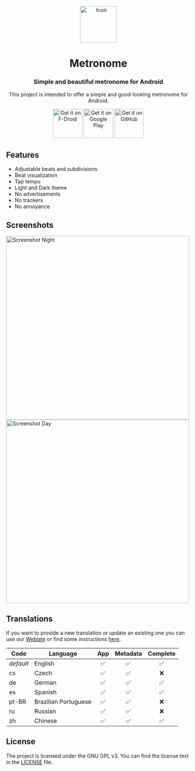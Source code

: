 <div align="center">

<img src="fastlane/metadata/android/en-US/images/icon.png" alt="Icon" height="100"/>

# Metronome

### Simple and beautiful metronome for Android

This project is intended to offer a simple and good-looking metronome for Android.

[<img src="https://fdroid.gitlab.io/artwork/badge/get-it-on.png"
alt="Get it on F-Droid"
height="80">](https://f-droid.org/packages/com.bobek.metronome/)
[<img src="https://play.google.com/intl/en_us/badges/images/generic/en-play-badge.png"
alt="Get it on Google Play"
height="80">](https://play.google.com/store/apps/details?id=com.bobek.metronome)
[<img src="https://i.ibb.co/q0mdc4Z/get-it-on-github.png"
alt="Get it on GitHub"
height="80">](https://github.com/Kr0oked/Metronome/releases/latest)

</div>

## Features

* Adjustable beats and subdivisions
* Beat visualization
* Tap tempo
* Light and Dark theme
* No advertisements
* No trackers
* No annoyance

## Screenshots

<img src="fastlane/metadata/android/en-US/images/phoneScreenshots/1.png" alt="Screenshot Night" height="500"/><img src="fastlane/metadata/android/en-US/images/phoneScreenshots/2.png" alt="Screenshot Day" height="500"/>

## Translations

If you want to provide a new translation or update an existing one you can use our [Weblate](https://hosted.weblate.org/projects/metronome/) or find some instructions
[here](doc/translations.md).

| Code      | Language             | App                | Metadata           | Complete           |
|-----------|----------------------|:------------------:|:------------------:|:------------------:|
| *default* | English              | :white_check_mark: | :white_check_mark: | :white_check_mark: |
| cs        | Czech                | :white_check_mark: | :white_check_mark: | :x:                |
| de        | German               | :white_check_mark: | :white_check_mark: | :white_check_mark: |
| es        | Spanish              | :white_check_mark: | :white_check_mark: | :white_check_mark: |
| pt-BR     | Brazilian Portuguese | :white_check_mark: | :white_check_mark: | :x:                |
| ru        | Russian              | :white_check_mark: | :white_check_mark: | :x:                |
| zh        | Chinese              | :white_check_mark: | :white_check_mark: | :white_check_mark: |

## License

The project is licensed under the GNU GPL v3. You can find the license text in the [LICENSE](LICENSE) file.

